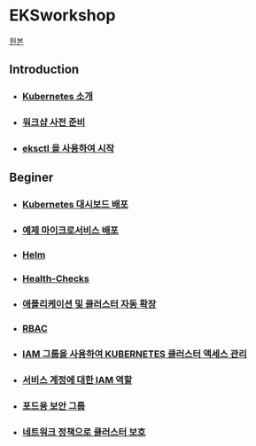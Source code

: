 # EKSworkshop

[원본](https://www.eksworkshop.com/)

## Introduction

  - ### [Kubernetes 소개](./Introduction/010_introduction.md)

  - ### [워크샵 사전 준비](./Introduction/020_prerequisites.md)

  - ### [eksctl 을 사용하여 시작](./Introduction/030_eksctl.md)

## Beginer

  - ### [Kubernetes 대시보드 배포](./Beginner/040_dashboard.md)

  - ### [예제 마이크로서비스 배포](./Beginner/050_deploy.md)

  - ### [Helm](./Beginner/060_helm.md)

  - ### [Health-Checks](./Beginner/070_healthchecks.md)

  - ### [애플리케이션 및 클러스터 자동 확장](./Beginner/080_scaling.md)

  - ### [RBAC](./Beginner/090_rbac.md)

  - ### [IAM 그룹을 사용하여 KUBERNETES 클러스터 액세스 관리](./Beginner/091_iam-groups.md)

  - ### [서비스 계정에 대한 IAM 역할](./Beginner/110_irsa.md)

  - ### [포드용 보안 그룹](./Beginner/115_sg-per-pod)

  - ### [네트워크 정책으로 클러스터 보호](./Beginner/120_network-policies.md)


  